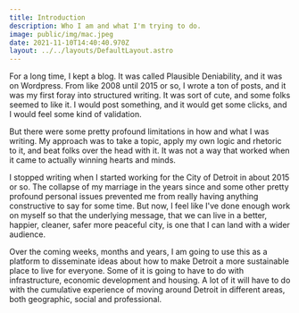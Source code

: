 ```yaml
---
title: Introduction
description: Who I am and what I'm trying to do.
image: public/img/mac.jpeg
date: 2021-11-10T14:40:40.970Z
layout: ../../layouts/DefaultLayout.astro
---
```

For a long time, I kept a blog. It was called Plausible Deniability, and it was on Wordpress. From like 2008 until 2015 or so, I wrote a ton of posts, and it was my first foray into structured writing. It was sort of cute, and some folks seemed to like it. I would post something, and it would get some clicks, and I would feel some kind of validation.

But there were some pretty profound limitations in how and what I was writing. My approach was to take a topic, apply my own logic and rhetoric to it, and beat folks over the head with it. It was not a way that worked when it came to actually winning hearts and minds.

I stopped writing when I started working for the City of Detroit in about 2015 or so. The collapse of my marriage in the years since and some other pretty profound personal issues prevented me from really having anything constructive to say for some time. But now, I feel like I've done enough work on myself so that the underlying message, that we can live in a better, happier, cleaner, safer more peaceful city, is one that I can land with a wider audience.

Over the coming weeks, months and years, I am going to use this as a platform to disseminate ideas about how to make Detroit a more sustainable place to live for everyone. Some of it is going to have to do with infrastructure, economic development and housing. A lot of it will have to do with the cumulative experience of moving around Detroit in different areas, both geographic, social and professional.